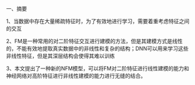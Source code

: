 一、摘要

1、当数据中存在大量稀疏特征时，为了有效地进行学习，需要着重考虑特征之间的交互

2、FM是一种常用的对二阶特征交互进行建模的方法，但是其建模方式是线性的，不能有效地提取真实数据中的非线性和复杂的结构；DNN可以用来学习这些非线性特征，但是其深层结构会使得其难以训练

3、本文提出了一种新的NFM模型，可以将FM对二阶特征进行线性建模的能力和神经网络对高阶特征进行非线性建模的能力进行无缝的结合。

